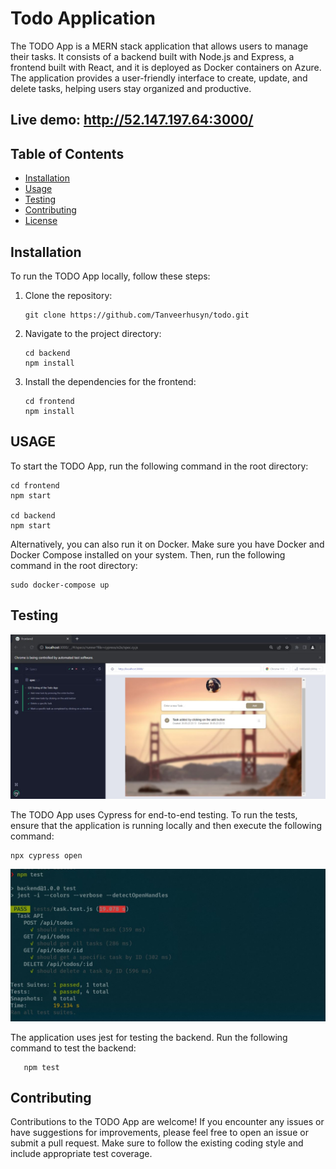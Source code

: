 # Todo Application

The TODO App is a MERN stack application that allows users to manage their tasks. It consists of a backend built with Node.js and Express, a frontend built with React, and it is deployed as Docker containers on Azure. The application provides a user-friendly interface to create, update, and delete tasks, helping users stay organized and productive.

## Live demo: http://52.147.197.64:3000/
## Table of Contents
- [Installation](#installation)
- [Usage](#usage)
- [Testing](#testing)
- [Contributing](#contributing)
- [License](#license)

 
## Installation

To run the TODO App locally, follow these steps:

1. Clone the repository:
   ```shell
   git clone https://github.com/Tanveerhusyn/todo.git
   
2. Navigate to the project directory:
   ```shell
   cd backend
   npm install
4. Install the dependencies for the frontend:
   ```shell
   cd frontend
   npm install
## USAGE
To start the TODO App, run the following command in the root directory:
   ```shell
   cd frontend
   npm start
  
   cd backend
   npm start 
  
   ```
 Alternatively, you can also run it on Docker. Make sure you have Docker and Docker Compose installed on your system. Then, run the following command in the root directory:
   ```shell
   sudo docker-compose up
   ```
## Testing
![Testing image](testing.jpeg)

The TODO App uses Cypress for end-to-end testing. To run the tests, ensure that the application is running locally and then execute the following command:
   ```shell
   npx cypress open
   ```

![Testing image](backendtest.jpg)

The application uses jest for testing the backend. Run the following command to test the backend:
```shell
   npm test
   ```


## Contributing
Contributions to the TODO App are welcome! If you encounter any issues or have suggestions for improvements, please feel free to open an issue or submit a pull request. Make sure to follow the existing coding style and include appropriate test coverage.